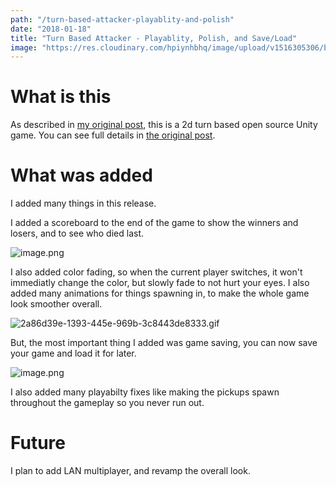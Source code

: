 ```yaml
---
path: "/turn-based-attacker-playablity-and-polish"
date: "2018-01-18"
title: "Turn Based Attacker - Playablity, Polish, and Save/Load"
image: "https://res.cloudinary.com/hpiynhbhq/image/upload/v1516305306/brrbvtchqc6a7uzvadgu.png"
---
```


# What is this

As described in [my original post](https://utopian.io/utopian-io/@ajayyy/turn-based-attacker), this is a 2d turn based open source Unity game. You can see full details in [the original post](https://utopian.io/utopian-io/@ajayyy/turn-based-attacker).

# What was added

I added many things in this release.

I added a scoreboard to the end of the game to show the winners and losers, and to see who died last.

![image.png](https://res.cloudinary.com/hpiynhbhq/image/upload/v1516305306/brrbvtchqc6a7uzvadgu.png)

I also added color fading, so when the current player switches, it won't immediatly change the color, but slowly fade to not hurt your eyes. I also added many animations for things spawning in, to make the whole game look smoother overall.

![2a86d39e-1393-445e-969b-3c8443de8333.gif](https://res.cloudinary.com/hpiynhbhq/image/upload/v1516305705/i53fnxi52chjr0h0pqmn.gif)

But, the most important thing I added was game saving, you can now save your game and load it for later.

![image.png](https://res.cloudinary.com/hpiynhbhq/image/upload/v1516305363/gkpupojafojelrhwwufi.png)

I also added many playabilty fixes like making the pickups spawn throughout the gameplay so you never run out.

# Future

I plan to add LAN multiplayer, and revamp the overall look.
    


